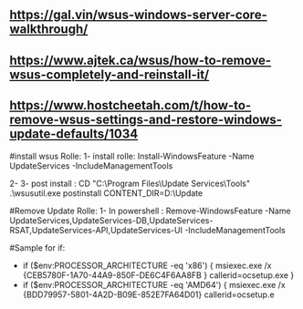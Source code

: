 ## https://gal.vin/wsus-windows-server-core-walkthrough/
## https://www.ajtek.ca/wsus/how-to-remove-wsus-completely-and-reinstall-it/
## https://www.hostcheetah.com/t/how-to-remove-wsus-settings-and-restore-windows-update-defaults/1034


#install wsus Rolle:
1- install rolle: 
      Install-WindowsFeature -Name UpdateServices -IncludeManagementTools

2- 
3- post install :
      CD "C:\Program Files\Update Services\Tools"
      .\wsusutil.exe postinstall CONTENT_DIR=D:\Update

#Remove Update Rolle:
1- In powershell :
      Remove-WindowsFeature -Name UpdateServices,UpdateServices-DB,UpdateServices-RSAT,UpdateServices-API,UpdateServices-UI -IncludeManagementTools




#Sample for if:
* if ($env:PROCESSOR_ARCHITECTURE -eq 'x86') { msiexec.exe /x {CEB5780F-1A70-44A9-850F-DE6C4F6AA8FB } callerid=ocsetup.exe }
* if ($env:PROCESSOR_ARCHITECTURE -eq 'AMD64') { msiexec.exe /x {BDD79957-5801-4A2D-B09E-852E7FA64D01} callerid=ocsetup.e
